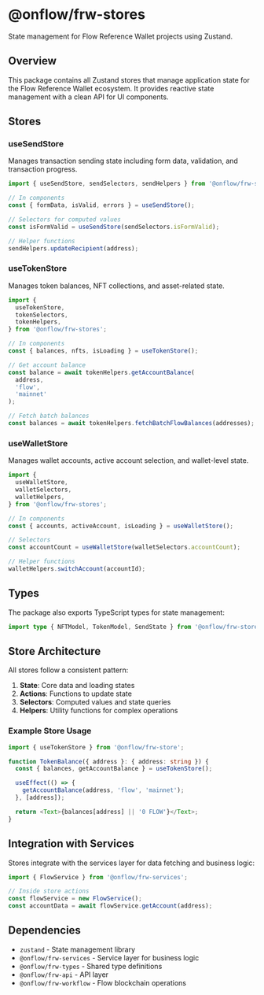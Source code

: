 # @onflow/frw-stores

State management for Flow Reference Wallet projects using Zustand.

## Overview

This package contains all Zustand stores that manage application state for the
Flow Reference Wallet ecosystem. It provides reactive state management with a
clean API for UI components.

## Stores

### useSendStore

Manages transaction sending state including form data, validation, and
transaction progress.

```typescript
import { useSendStore, sendSelectors, sendHelpers } from '@onflow/frw-stores';

// In components
const { formData, isValid, errors } = useSendStore();

// Selectors for computed values
const isFormValid = useSendStore(sendSelectors.isFormValid);

// Helper functions
sendHelpers.updateRecipient(address);
```

### useTokenStore

Manages token balances, NFT collections, and asset-related state.

```typescript
import {
  useTokenStore,
  tokenSelectors,
  tokenHelpers,
} from '@onflow/frw-stores';

// In components
const { balances, nfts, isLoading } = useTokenStore();

// Get account balance
const balance = await tokenHelpers.getAccountBalance(
  address,
  'flow',
  'mainnet'
);

// Fetch batch balances
const balances = await tokenHelpers.fetchBatchFlowBalances(addresses);
```

### useWalletStore

Manages wallet accounts, active account selection, and wallet-level state.

```typescript
import {
  useWalletStore,
  walletSelectors,
  walletHelpers,
} from '@onflow/frw-stores';

// In components
const { accounts, activeAccount, isLoading } = useWalletStore();

// Selectors
const accountCount = useWalletStore(walletSelectors.accountCount);

// Helper functions
walletHelpers.switchAccount(accountId);
```

## Types

The package also exports TypeScript types for state management:

```typescript
import type { NFTModel, TokenModel, SendState } from '@onflow/frw-stores';
```

## Store Architecture

All stores follow a consistent pattern:

1. **State**: Core data and loading states
2. **Actions**: Functions to update state
3. **Selectors**: Computed values and state queries
4. **Helpers**: Utility functions for complex operations

### Example Store Usage

```typescript
import { useTokenStore } from '@onflow/frw-store';

function TokenBalance({ address }: { address: string }) {
  const { balances, getAccountBalance } = useTokenStore();

  useEffect(() => {
    getAccountBalance(address, 'flow', 'mainnet');
  }, [address]);

  return <Text>{balances[address] || '0 FLOW'}</Text>;
}
```

## Integration with Services

Stores integrate with the services layer for data fetching and business logic:

```typescript
import { FlowService } from '@onflow/frw-services';

// Inside store actions
const flowService = new FlowService();
const accountData = await flowService.getAccount(address);
```

## Dependencies

- `zustand` - State management library
- `@onflow/frw-services` - Service layer for business logic
- `@onflow/frw-types` - Shared type definitions
- `@onflow/frw-api` - API layer
- `@onflow/frw-workflow` - Flow blockchain operations
